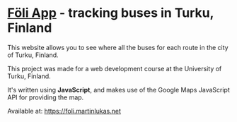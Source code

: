 # [Föli App](https://foli.martinlukas.net) - tracking buses in Turku, Finland

This website allows you to see where all the buses for each route in the city of Turku, Finland.

This project was made for a web development course at the University of Turku, Finland.

It's written using **JavaScript**, and makes use of the Google Maps JavaScript API for providing the map.

Available at: https://foli.martinlukas.net

